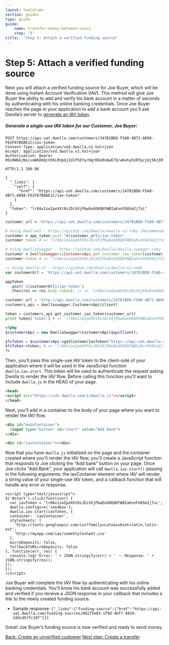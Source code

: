 ```yaml
---
layout: twoColumn
section: guides
type: guide
guide:
    name: transfer-money-between-users
    step: '5'
title:  "Step 5: Attach a verified funding source"
---
```


# Step 5: Attach a verified funding source

Next you will attach a verified funding source for Joe Buyer, which will be done using Instant Account Verification (IAV). This method will give Joe Buyer the ability to add and verify his bank account in a matter of seconds by authenticating with his online banking credentials. Once Joe Buyer reaches the page in your application to add a bank account you'll ask Dwolla’s server to [generate an IAV token](http://docsv2.dwolla.com/#generate-an-iav-token). 

##### Generate a single-use IAV token for our Customer, Joe Buyer:

```raw
POST https://api-uat.dwolla.com/customers/247B1BD8-F5A0-4B71-A898-F62F67B8AE1C/iav-token
Content-Type: application/vnd.dwolla.v1.hal+json
Accept: application/vnd.dwolla.v1.hal+json
Authorization: Bearer 0Sn0W6kzNicvoWhDbQcVSKLRUpGjIdlPSEYyrHqrDDoRnQwE7Q/wKehyh1RTpzjUj5KzIRfDi0wKTii7DqY

HTTP/1.1 200 OK

{
  "_links": {
    "self": {
      "href": "https://api-uat.dwolla.com/customers/247B1BD8-F5A0-4B71-A898-F62F67B8AE1C/iav-token"
    }
  },
  "token": "lr0Ax1zwIpeXXt8sJDiVXjPbwEeGO6QKFWBIaKvnFG0Sm2j7vL"
}
```
```ruby
customer_url = 'https://api-uat.dwolla.com/customers/247B1BD8-F5A0-4B71-A898-F62F67B8AE1C'

# Using DwollaV2 - https://github.com/Dwolla/dwolla-v2-ruby (Recommended)
customer = app_token.post "#{customer_url}/iav-token"
customer.token # => "lr0Ax1zwIpeXXt8sJDiVXjPbwEeGO6QKFWBIaKvnFG0Sm2j7vL"

# Using DwollaSwagger - https://github.com/Dwolla/dwolla-swagger-ruby
customer = DwollaSwagger::CustomersApi.get_customer_iav_token(customer_url)
customer.token # => "lr0Ax1zwIpeXXt8sJDiVXjPbwEeGO6QKFWBIaKvnFG0Sm2j7vL"
```
```javascript
// Using dwolla-v2 - https://github.com/Dwolla/dwolla-v2-node
var customerUrl = 'https://api-uat.dwolla.com/customers/247B1BD8-F5A0-4B71-A898-F62F67B8AE1C';

appToken
  .post(`${customerUrl}/iav-token`)
  .then(res => res.body.token); // => 'lr0Ax1zwIpeXXt8sJDiVXjPbwEeGO6QKFWBIaKvnFG0Sm2j7vL'
```
```python
customer_url = 'http://api.dwolla.com/customers/247B1BD8-F5A0-4B71-A898-F62F67B8AE1C'
customers_api = dwollaswagger.CustomersApi(client)

token = customers_api.get_customer_iav_token(customer_url)
print token['token'] # => 'lr0Ax1zwIpeXXt8sJDiVXjPbwEeGO6QKFWBIaKvnFG0Sm2j7vL'
```
```php
<?php
$customersApi = new DwollaSwagger\CustomersApi($apiClient);

$fsToken = $customersApi->getCustomerIavToken("https://api-uat.dwolla.com/customers/247B1BD8-F5A0-4B71-A898-F62F67B8AE1C");
$fsToken->token; # => "lr0Ax1zwIpeXXt8sJDiVXjPbwEeGO6QKFWBIaKvnFG0Sm2j7vL"
?>
```

Then, you’ll pass this single-use IAV token to the client-side of your application where it will be used in the JavaScript function `dwolla.iav.start`. This token will be used to authenticate the request asking Dwolla to render the IAV flow. Before calling this function you'll want to include `dwolla.js` in the HEAD of your page. 

```html
<head>
<script src="https://cdn.dwolla.com/1/dwolla.js"></script>
</head>
```

Next, you'll add in a container to the body of your page where you want to render the IAV flow.

```html
<div id="mainContainer">
  <input type="button" id="start" value="Add Bank">
</div>  

<div id="iavContainer"></div>
```

Now that you have `dwolla.js` initialized on the page and the container created where you'll render the IAV flow, you'll create a JavaScript function that responds to Joe clicking the "Add bank" button on your page. Once Joe clicks "Add Bank", your application will call `dwolla.iav.start()` passing in the following arguments: the iavContainer element where IAV will render, a string value of your single-use IAV token, and a callback function that will handle any error or response.

```javascriptnoselect
<script type="text/javascript">
$('#start').click(function() {
  var iavToken = 'lr0Ax1zwIpeXXt8sJDiVXjPbwEeGO6QKFWBIaKvnFG0Sm2j7vL';
  dwolla.configure('sandbox');
  dwolla.iav.start(iavToken, {
  container: 'iavContainer',
  stylesheets: [
    'http://fonts.googleapis.com/css?family=Lato&subset=latin,latin-ext',
    'http://myapp.com/iav/someStylesheet.css'
  ],
  microDeposits: false,
  fallbackToMicroDeposits: false
}, function(err, res) {
  console.log('Error: ' + JSON.stringify(err) + ' -- Response: ' + JSON.stringify(res));
});
});
</script>
```

Joe Buyer will complete the IAV flow by authenticating with his online banking credentials. You'll know his bank account was successfully added and verified if you receive a JSON response in your callback that includes a link to the newly created funding source. 

* Sample response:  `{"_links":{"funding-source":{"href":"https://api-uat.dwolla.com/funding-sources/80275e83-1f9d-4bf7-8816-2ddcd5ffc197"}}}`

Great! Joe Buyer’s funding source is now verified and ready to send money.

<nav class="pager-nav">
    <a href="./04-create-unverified-customer.html">Back: Create an unverified customer</a>
    <a href="06-create-transfer.html">Next step: Create a transfer</a>
</nav>